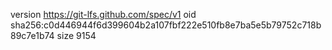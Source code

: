 version https://git-lfs.github.com/spec/v1
oid sha256:c0d446944f6d399604b2a107fbf222e510fb8e7ba5e5b79752c718b89c7e1b74
size 9154
